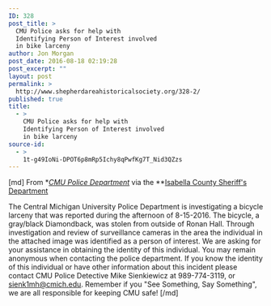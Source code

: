 ```yaml
---
ID: 328
post_title: >
  CMU Police asks for help with
  Identifying Person of Interest involved
  in bike larceny
author: Jon Morgan
post_date: 2016-08-18 02:19:28
post_excerpt: ""
layout: post
permalink: >
  http://www.shepherdareahistoricalsociety.org/328-2/
published: true
title:
  - >
    CMU Police asks for help with
    Identifying Person of Interest involved
    in bike larceny
source-id:
  - >
    1t-g49IoNi-DPOT6p8mRp5Ichy8qPwfKg7T_Nid3QZzs
---
```

[md]
From **[CMU Police Department](https://www.facebook.com/cmupolice/)* via the **[Isabella County Sheriff's Department](https://www.facebook.com/isabelleacountysheriffsoffice/)

The Central Michigan University Police Department is investigating a bicycle larceny that was reported during the afternoon of 8-15-2016. The bicycle, a gray/black Diamondback, was stolen from outside of Ronan Hall. Through investigation and review of surveillance cameras in the area the individual in the attached image was identified as a person of interest. We are asking for your assistance in obtaining the identity of this individual. You may remain anonymous when contacting the police department. If you know the identity of this individual or have other information about this incident please contact CMU Police Detective Mike Sienkiewicz at 989-774-3119, or sienk1mh@cmich.edu. Remember if you "See Something, Say Something", we are all responsible for keeping CMU safe!
[/md]